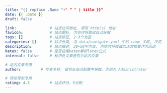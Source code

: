```yaml
---
title: "{{ replace .Name "-" " " | title }}"
date: {{ .Date }}
draft: false

link:               # 站点访问地址, 填写 http(s) 地址
favicon:            # 站点图标, 为空时将尝试自动获取
tags: []            # 站点标签, 2~3个为宜
categories: []      # 站点分类, 与 data/navigate.yaml 中的 name 关联, 决定所处菜单
description:        # 站点描述, 30~50字为宜, 为空时将尝试以正文摘要作为回退
katex: false        # 是否启用katex解析latex公式
internal: false     # 标识此文章是否为站内文章

# 站内文章专用
author: 	    # 作者名称, 留空从站点配置中获取，否则为 Administrator

# 网址导航专用
rating: 4.5         # 站点评分，5分制
---
```

